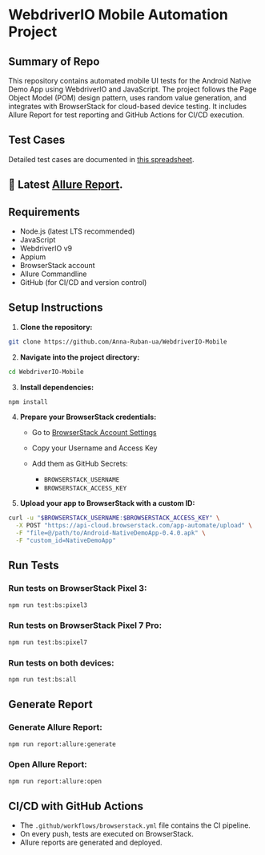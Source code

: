# WebdriverIO Mobile Automation Project

## Summary of Repo

This repository contains automated mobile UI tests for the Android Native Demo App using WebdriverIO and JavaScript. The project follows the Page Object Model (POM) design pattern, uses random value generation, and integrates with BrowserStack for cloud-based device testing. It includes Allure Report for test reporting and GitHub Actions for CI/CD execution.

## Test Cases

Detailed test cases are documented in [this spreadsheet](https://docs.google.com/spreadsheets/d/1kFxCbMbhzeUhoP5vcxhSACwCvcWFo7M_DHx_i7fOb7Q/edit?pli=1&gid=0#gid=0).

## 📄 Latest [Allure Report](https://dfgh).

## Requirements

* Node.js (latest LTS recommended)
* JavaScript
* WebdriverIO v9
* Appium
* BrowserStack account
* Allure Commandline
* GitHub (for CI/CD and version control)

## Setup Instructions

1. **Clone the repository:**

```sh
git clone https://github.com/Anna-Ruban-ua/WebdriverIO-Mobile
```

2. **Navigate into the project directory:**

```sh
cd WebdriverIO-Mobile
```

3. **Install dependencies:**

```sh
npm install
```

4. **Prepare your BrowserStack credentials:**

   * Go to [BrowserStack Account Settings](https://www.browserstack.com/accounts/settings)
   * Copy your Username and Access Key
   * Add them as GitHub Secrets:

     * `BROWSERSTACK_USERNAME`
     * `BROWSERSTACK_ACCESS_KEY`

5. **Upload your app to BrowserStack with a custom ID:**

```sh
curl -u "$BROWSERSTACK_USERNAME:$BROWSERSTACK_ACCESS_KEY" \
  -X POST "https://api-cloud.browserstack.com/app-automate/upload" \
  -F "file=@/path/to/Android-NativeDemoApp-0.4.0.apk" \
  -F "custom_id=NativeDemoApp"
```

## Run Tests

### Run tests on BrowserStack Pixel 3:

```sh
npm run test:bs:pixel3
```

### Run tests on BrowserStack Pixel 7 Pro:

```sh
npm run test:bs:pixel7
```

### Run tests on both devices:

```sh
npm run test:bs:all
```

## Generate Report

### Generate Allure Report:

```sh
npm run report:allure:generate
```

### Open Allure Report:

```sh
npm run report:allure:open
```

## CI/CD with GitHub Actions

* The `.github/workflows/browserstack.yml` file contains the CI pipeline.
* On every push, tests are executed on BrowserStack.
* Allure reports are generated and deployed.